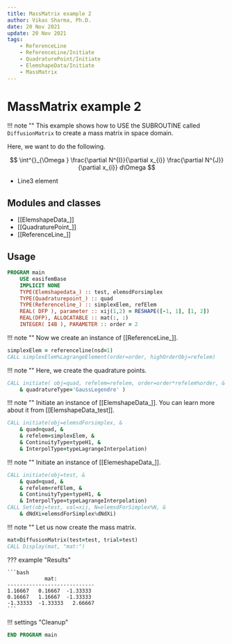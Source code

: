 ```yaml
---
title: MassMatrix example 2
author: Vikas Sharma, Ph.D.
date: 20 Nov 2021
update: 20 Nov 2021 
tags:
    - ReferenceLine
    - ReferenceLine/Initiate
    - QuadraturePoint/Initiate
    - ElemshapeData/Initiate
    - MassMatrix
---
```


# MassMatrix example 2

!!! note ""
This example shows how to USE the SUBROUTINE called `DiffusionMatrix` to create a mass matrix in space domain.

Here, we want to do the following.

$$
\int^{}_{\Omega } \frac{\partial N^{I}}{\partial x_{i}} \frac{\partial N^{J}}{\partial x_{i}} d\Omega
$$

- Line3 element

## Modules and classes

- [[ElemshapeData_]]
- [[QuadraturePoint_]]
- [[ReferenceLine_]]

## Usage

```fortran
PROGRAM main
    USE easifemBase
    IMPLICIT NONE
    TYPE(Elemshapedata_) :: test, elemsdForsimplex
    TYPE(Quadraturepoint_) :: quad
    TYPE(Referenceline_) :: simplexElem, refElem
    REAL( DFP ), parameter :: xij(1,2) = RESHAPE([-1, 1], [1, 2])
    REAL(DFP), ALLOCATABLE :: mat(:, :)
    INTEGER( I4B ), PARAMETER :: order = 2
```

!!! note ""
Now we create an instance of [[ReferenceLine_]].

```fortran
simplexElem = referenceline(nsd=1)
CALL simplexElem%LagrangeElement(order=order, highOrderObj=refelem)
```

!!! note ""
Here, we create the quadrature points.

```fortran
CALL initiate( obj=quad, refelem=refelem, order=order*refelem%order, &
    & quadratureType='GaussLegendre' )
```

!!! note ""
Initiate an instance of [[ElemshapeData_]]. You can learn more about it from [[ElemshapeData_test]].

```fortran
CALL initiate(obj=elemsdForsimplex, &
    & quad=quad, &
    & refelem=simplexElem, &
    & ContinuityType=typeH1, &
    & InterpolType=typeLagrangeInterpolation)
```

!!! note ""
Initiate an instance of [[ElemeshapeData_]].

```fortran
CALL initiate(obj=test, &
    & quad=quad, &
    & refelem=refElem, &
    & ContinuityType=typeH1, &
    & InterpolType=typeLagrangeInterpolation)
CALL Set(obj=test, val=xij, N=elemsdForSimplex%N, &
    & dNdXi=elemsdForSimplex%dNdXi)
```

!!! note ""
Let us now create the mass matrix.

```fortran
mat=DiffusionMatrix(test=test, trial=test)
CALL Display(mat, "mat:")
```

??? example "Results"

    ```bash
                mat:            
    ----------------------------
    1.16667   0.16667  -1.33333
    0.16667   1.16667  -1.33333
    -1.33333  -1.33333   2.66667
    ```

!!! settings "Cleanup"

```fortran
END PROGRAM main
```
